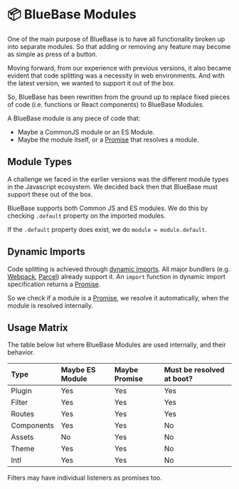 # 📦 BlueBase Modules

One of the main purpose of BlueBase is to have all functionality broken up into separate modules. So that adding or removing any feature may become as simple as press of a button.

Moving forward, from our experience with previous versions, it also became evident that code splitting was a necessity in web environments. And with the latest version, we wanted to support it out of the box.

So, BlueBase has been rewritten from the ground up to replace fixed pieces of code \(i.e. functions or React components\) to BlueBase Modules.

A BlueBase module is any piece of code that:

* Maybe a CommonJS module or an ES Module.
* Maybe the module itself, or a [Promise](https://developer.mozilla.org/en-US/docs/Web/JavaScript/Reference/Global_Objects/Promise) that resolves a module.

## Module Types

A challenge we faced in the earlier versions was the different module types in the Javascript ecosystem. We decided back then that BlueBase must support these out of the box.

BlueBase supports both Common JS and ES modules. We do this by checking `.default` property on the imported modules.

If the `.default` property does exist, we do `module = module.default`.

## Dynamic Imports

Code splitting is achieved through [dynamic imports](https://github.com/tc39/proposal-dynamic-import). All major bundlers \(e.g. [Webpack](https://webpack.js.org/guides/code-splitting/), [Parcel](https://parceljs.org/code_splitting.html)\) already support it. An `import` function in dynamic import specification returns a [Promise](https://developer.mozilla.org/en-US/docs/Web/JavaScript/Reference/Global_Objects/Promise).

So we check if a module is a [Promise](https://developer.mozilla.org/en-US/docs/Web/JavaScript/Reference/Global_Objects/Promise), we resolve it automatically, when the module is resolved internally.

## Usage Matrix

The table below list where BlueBase Modules are used internally, and their behavior.

| Type | Maybe ES Module | Maybe Promise | Must be resolved at boot? |
| :--- | :--- | :--- | :--- |
| Plugin | Yes | Yes | Yes |
| Filter | Yes | Yes | Yes |
| Routes | Yes | Yes | Yes |
| Components | Yes | Yes | No |
| Assets | No | Yes | No |
| Theme | Yes | Yes | No |
| Intl | Yes | Yes | No |

Filters may have individual listeners as promises too.

